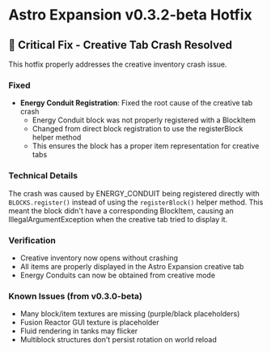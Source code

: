 # Astro Expansion v0.3.2-beta Hotfix

## 🔧 Critical Fix - Creative Tab Crash Resolved

This hotfix properly addresses the creative inventory crash issue.

### Fixed
- **Energy Conduit Registration**: Fixed the root cause of the creative tab crash
  - Energy Conduit block was not properly registered with a BlockItem
  - Changed from direct block registration to use the registerBlock helper method
  - This ensures the block has a proper item representation for creative tabs

### Technical Details
The crash was caused by ENERGY_CONDUIT being registered directly with `BLOCKS.register()` instead of using the `registerBlock()` helper method. This meant the block didn't have a corresponding BlockItem, causing an IllegalArgumentException when the creative tab tried to display it.

### Verification
- Creative inventory now opens without crashing
- All items are properly displayed in the Astro Expansion creative tab
- Energy Conduits can now be obtained from creative mode

### Known Issues (from v0.3.0-beta)
- Many block/item textures are missing (purple/black placeholders)
- Fusion Reactor GUI texture is placeholder
- Fluid rendering in tanks may flicker
- Multiblock structures don't persist rotation on world reload

---

**Important**: This replaces v0.3.1-beta which did not fully resolve the issue.

**Requires**: Minecraft 1.20.1, Forge 47.2.0+